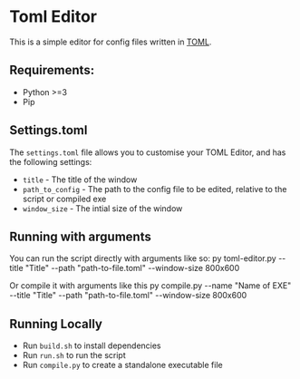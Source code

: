 # Toml Editor

This is a simple editor for config files written in [TOML](https://toml.io).

## Requirements:
- Python >=3
- Pip

## Settings.toml
The `settings.toml` file allows you to customise your TOML Editor, and has the following settings:

* `title` - The title of the window
* `path_to_config` - The path to the config file to be edited, relative to the script or compiled exe
* `window_size` - The intial size of the window

## Running with arguments

You can run the script directly with arguments like so:
    py toml-editor.py --title "Title" --path "path-to-file.toml" --window-size 800x600

Or compile it with arguments like this
    py compile.py --name "Name of EXE" --title "Title" --path "path-to-file.toml" --window-size 800x600

## Running Locally
- Run `build.sh` to install dependencies
- Run `run.sh` to run the script
- Run `compile.py` to create a standalone executable file